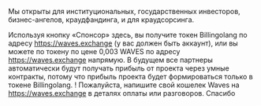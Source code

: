 Мы открыты для институциональных, государственных инвесторов, бизнес-ангелов, краудфандинга, и для краудсорсинга.

Используя кнопку «Спонсор» здесь, вы получите токен Billingolang по адресу https://waves.exchange (у вас должен быть аккаунт), или вы можете по токену по цене 0,003 WAVES по адресу https://waves.exchange напрямую. В будущем все партнеры автоматически будут получать прибыль от проекта через умные контракты, потому что прибыль проекта будет формироваться только в токене Billingolang. ! Пожалуйста, напишите свой кошелек Waves на https://waves.exchange в деталях оплаты или разговоров. Спасибо
